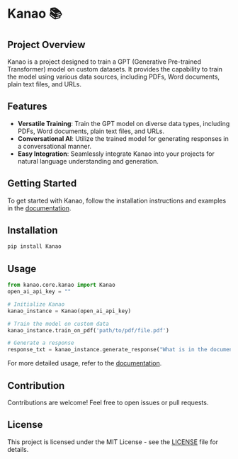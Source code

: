 # Kanao 📚

## Project Overview

Kanao is a project designed to train a GPT (Generative Pre-trained Transformer) model on custom datasets. It provides the capability to train the model using various data sources, including PDFs, Word documents, plain text files, and URLs.

## Features

- **Versatile Training**: Train the GPT model on diverse data types, including PDFs, Word documents, plain text files, and URLs.
- **Conversational AI**: Utilize the trained model for generating responses in a conversational manner.
- **Easy Integration**: Seamlessly integrate Kanao into your projects for natural language understanding and generation.

## Getting Started

To get started with Kanao, follow the installation instructions and examples in the [documentation](https://kanao.vercel.app/).

## Installation

```bash
pip install Kanao
```

## Usage

```python
from kanao.core.kanao import Kanao
open_ai_api_key = ""

# Initialize Kanao
kanao_instance = Kanao(open_ai_api_key)

# Train the model on custom data
kanao_instance.train_on_pdf('path/to/pdf/file.pdf')

# Generate a response
response_txt = kanao_instance.generate_response("What is in the document?")
```

For more detailed usage, refer to the [documentation](https://kanao.vercel.app/).

## Contribution

Contributions are welcome! Feel free to open issues or pull requests.

## License

This project is licensed under the MIT License - see the [LICENSE](LICENSE) file for details.
